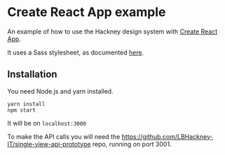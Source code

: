 # Create React App example

An example of how to use the Hackney design system with [Create React App](https://create-react-app.dev/).

It uses a Sass stylesheet, as documented [here](https://create-react-app.dev/docs/adding-a-sass-stylesheet/).

## Installation

You need Node.js and yarn installed.

```
yarn install
npm start
```

It will be on `localhost:3000`

To make the API calls you will need the https://github.com/LBHackney-IT/single-view-api-prototype repo, running on port 3001.
